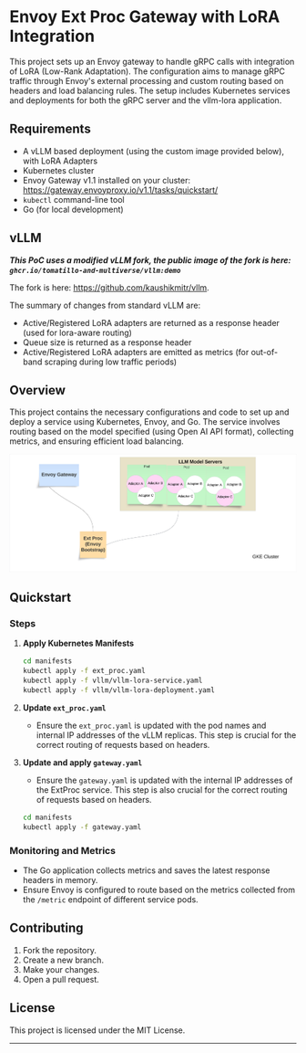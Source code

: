 # Envoy Ext Proc Gateway with LoRA Integration

This project sets up an Envoy gateway to handle gRPC calls with integration of LoRA (Low-Rank Adaptation). The configuration aims to manage gRPC traffic through Envoy's external processing and custom routing based on headers and load balancing rules. The setup includes Kubernetes services and deployments for both the gRPC server and the vllm-lora application.

## Requirements
- A vLLM based deployment (using the custom image provided below), with LoRA Adapters
- Kubernetes cluster
- Envoy Gateway v1.1 installed on your cluster: https://gateway.envoyproxy.io/v1.1/tasks/quickstart/
- `kubectl` command-line tool
- Go (for local development)

## vLLM
***This PoC uses a modified vLLM fork, the public image of the fork is here: `ghcr.io/tomatillo-and-multiverse/vllm:demo`***

The fork is here: https://github.com/kaushikmitr/vllm.

The summary of changes from standard vLLM are:
- Active/Registered LoRA adapters are returned as a response header (used for lora-aware routing)
- Queue size is returned as a response header
- Active/Registered LoRA adapters are emitted as metrics (for out-of-band scraping during low traffic periods)


## Overview

This project contains the necessary configurations and code to set up and deploy a service using Kubernetes, Envoy, and Go. The service involves routing based on the model specified (using Open AI API format), collecting metrics, and ensuring efficient load balancing.

![alt text](./envoy-gateway-bootstrap.png)


## Quickstart

### Steps

1. **Apply Kubernetes Manifests**
   ```bash
   cd manifests
   kubectl apply -f ext_proc.yaml
   kubectl apply -f vllm/vllm-lora-service.yaml
   kubectl apply -f vllm/vllm-lora-deployment.yaml
   ```

2. **Update `ext_proc.yaml`**
   - Ensure the `ext_proc.yaml` is updated with the pod names and internal IP addresses of the vLLM replicas. This step is crucial for the correct routing of requests based on headers.

2. **Update and apply `gateway.yaml`**
   - Ensure the `gateway.yaml` is updated with the internal IP addresses of the ExtProc service. This step is also crucial for the correct routing of requests based on headers.
    ```bash
   cd manifests
   kubectl apply -f gateway.yaml
   ```

### Monitoring and Metrics

- The Go application collects metrics and saves the latest response headers in memory.
- Ensure Envoy is configured to route based on the metrics collected from the `/metric` endpoint of different service pods.

## Contributing

1. Fork the repository.
2. Create a new branch.
3. Make your changes.
4. Open a pull request.

## License

This project is licensed under the MIT License.

---